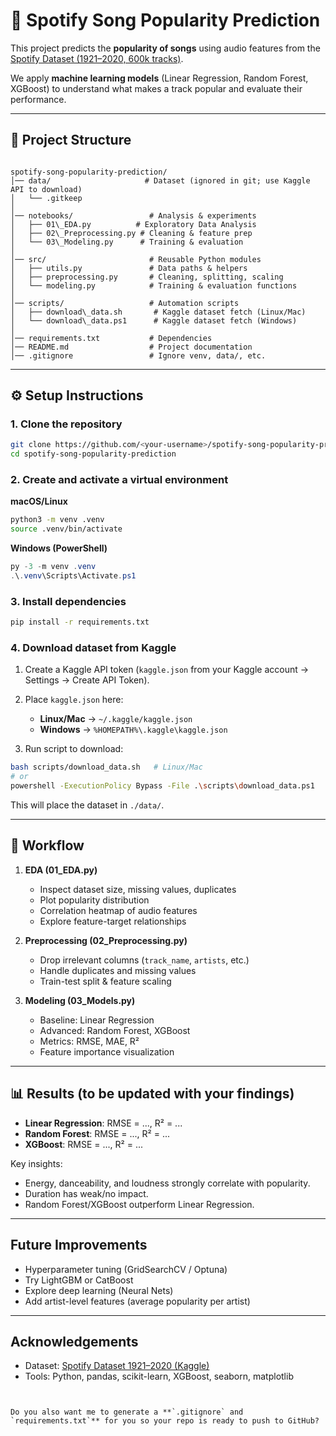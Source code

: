 # 🎵 Spotify Song Popularity Prediction  

This project predicts the **popularity of songs** using audio features from the [Spotify Dataset (1921–2020, 600k tracks)](https://www.kaggle.com/datasets/yamaerenay/spotify-dataset-19212020-600k-tracks).  

We apply **machine learning models** (Linear Regression, Random Forest, XGBoost) to understand what makes a track popular and evaluate their performance.  

---

## 📂 Project Structure  

```

spotify-song-popularity-prediction/
│── data/                     # Dataset (ignored in git; use Kaggle API to download)
│   └── .gitkeep
│
│── notebooks/                 # Analysis & experiments
│   ├── 01\_EDA.py          # Exploratory Data Analysis
│   ├── 02\_Preprocessing.py # Cleaning & feature prep
│   └── 03\_Modeling.py      # Training & evaluation
│
│── src/                       # Reusable Python modules
│   ├── utils.py               # Data paths & helpers
│   ├── preprocessing.py       # Cleaning, splitting, scaling
│   └── modeling.py            # Training & evaluation functions
│
│── scripts/                   # Automation scripts
│   ├── download\_data.sh       # Kaggle dataset fetch (Linux/Mac)
│   └── download\_data.ps1      # Kaggle dataset fetch (Windows)
│
│── requirements.txt           # Dependencies
│── README.md                  # Project documentation
│── .gitignore                 # Ignore venv, data/, etc.

````

---

## ⚙️ Setup Instructions  

### 1. Clone the repository
```bash
git clone https://github.com/<your-username>/spotify-song-popularity-prediction.git
cd spotify-song-popularity-prediction
````

### 2. Create and activate a virtual environment

**macOS/Linux**

```bash
python3 -m venv .venv
source .venv/bin/activate
```

**Windows (PowerShell)**

```powershell
py -3 -m venv .venv
.\.venv\Scripts\Activate.ps1
```

### 3. Install dependencies

```bash
pip install -r requirements.txt
```

### 4. Download dataset from Kaggle

1. Create a Kaggle API token (`kaggle.json` from your Kaggle account → Settings → Create API Token).

2. Place `kaggle.json` here:

   * **Linux/Mac** → `~/.kaggle/kaggle.json`
   * **Windows** → `%HOMEPATH%\.kaggle\kaggle.json`

3. Run script to download:

```bash
bash scripts/download_data.sh   # Linux/Mac
# or
powershell -ExecutionPolicy Bypass -File .\scripts\download_data.ps1   # Windows
```

This will place the dataset in `./data/`.

---

## 🧪 Workflow

1. **EDA (01\_EDA.py)**

   * Inspect dataset size, missing values, duplicates
   * Plot popularity distribution
   * Correlation heatmap of audio features
   * Explore feature-target relationships

2. **Preprocessing (02\_Preprocessing.py)**

   * Drop irrelevant columns (`track_name`, `artists`, etc.)
   * Handle duplicates and missing values
   * Train-test split & feature scaling

3. **Modeling (03\_Models.py)**

   * Baseline: Linear Regression
   * Advanced: Random Forest, XGBoost
   * Metrics: RMSE, MAE, R²
   * Feature importance visualization

---

## 📊 Results (to be updated with your findings)

* **Linear Regression**: RMSE = ..., R² = ...
* **Random Forest**: RMSE = ..., R² = ...
* **XGBoost**: RMSE = ..., R² = ...

Key insights:

* Energy, danceability, and loudness strongly correlate with popularity.
* Duration has weak/no impact.
* Random Forest/XGBoost outperform Linear Regression.

---

## Future Improvements

* Hyperparameter tuning (GridSearchCV / Optuna)
* Try LightGBM or CatBoost
* Explore deep learning (Neural Nets)
* Add artist-level features (average popularity per artist)

---

## Acknowledgements

* Dataset: [Spotify Dataset 1921–2020 (Kaggle)](https://www.kaggle.com/datasets/yamaerenay/spotify-dataset-19212020-600k-tracks)
* Tools: Python, pandas, scikit-learn, XGBoost, seaborn, matplotlib

```


Do you also want me to generate a **`.gitignore` and `requirements.txt`** for you so your repo is ready to push to GitHub?
```
